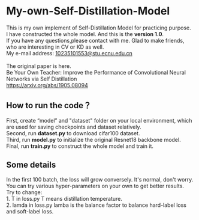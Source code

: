 # My-own-Self-Distillation-Model
This is my own implement of Self-Distillation Model for practicing purpose.  \
I have constructed the whole model.  And this is the **version 1.0**.  \
If you have any questions,please contact with me. Glad to make friends, who are interesting in CV or KD as well.  \
My e-mail address: 10235101553@stu.ecnu.edu.cn \
\
The original paper is here.  \
Be Your Own Teacher: Improve the Performance of Convolutional Neural Networks via Self Distillation  \
<https://arxiv.org/abs/1905.08094> 

## How to run the code？ 
First, create “model” and "dataset" folder on your local environment, which are used for saving checkpoints and dataset relatively. \
Second, run **dataset.py** to download cifar100 dataset. \
Third, run **model.py** to initialize the original Resnet18 backbone model. \
Final, run **train.py** to construct the whole model and train it. 

## Some details 
In the first 100 batch, the loss will grow conversely. It's normal, don't worry.  \
You can try various hyper-parameters on your own to get better results. \
Try to change: \
    1. T in loss.py  T means distillation temperature.\
    2. lamda in loss.py  lamba is the balance factor to balance hard-label loss and soft-label loss. 

